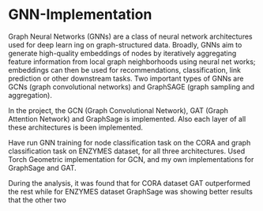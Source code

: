 # GNN-Implementation

Graph Neural Networks (GNNs) are a class of neural network architectures used for deep learn ing on graph-structured data. Broadly, GNNs aim to generate high-quality embeddings of nodes by iteratively aggregating feature information from local graph neighborhoods using neural net works; embeddings can then be used for recommendations, classification, link prediction or other downstream tasks. Two important types of GNNs are GCNs (graph convolutional networks) and GraphSAGE (graph sampling and aggregation).

In the project, the GCN (Graph Convolutional Network), GAT (Graph Attention Network) and GraphSage is implemented. Also each layer of all these architectures is been implemented. 

Have run GNN training for node classification task on the CORA and graph classification task on ENZYMES dataset, for all three architectures. Used Torch Geometric implementation for GCN, and my own implementations for
GraphSage and GAT. 

During the analysis, it was found that for CORA dataset GAT outperformed the rest while for ENZYMES dataset GraphSage was showing better results that the other two
